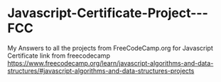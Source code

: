 # Javascript-Certificate-Project---FCC
My Answers to all the projects from FreeCodeCamp.org for Javascript Certificate
link from freecodecamp
https://www.freecodecamp.org/learn/javascript-algorithms-and-data-structures/#javascript-algorithms-and-data-structures-projects

